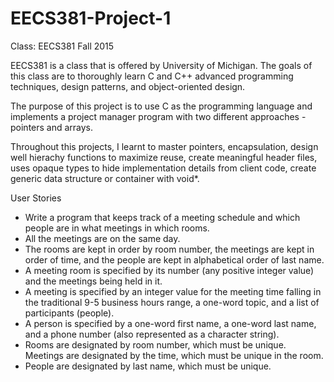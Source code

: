 # EECS381-Project-1
Class: EECS381 Fall 2015

EECS381 is a class that is offered by University of Michigan. The goals of this class are to thoroughly learn C and C++ advanced programming techniques, design patterns, and object-oriented design. 

The purpose of this project is to use C as the programming language and implements a project manager program with two different approaches - pointers and arrays. 

Throughout this projects, I learnt to master pointers, encapsulation, design well hierachy functions to maximize reuse, create meaningful header files, uses opaque types to hide implementation details from client code, create generic data structure or container with void*.



User Stories
- Write a program that keeps track of a meeting schedule and which people are in what meetings in which rooms. 
- All the meetings are on the same day.
- The rooms are kept in order by room number, the meetings are kept in order of time, and the people are kept in alphabetical order of last name. 
- A meeting room is specified by its number (any positive integer value) and the meetings being held in it.
- A meeting is specified by an integer value for the meeting time falling in the traditional 9-5 business hours range, a one-word topic, and a list of participants (people). 
- A person is specified by a one-word first name, a one-word last name, and a phone number (also represented as a character string). 
- Rooms are designated by room number, which must be unique. Meetings are designated by the time, which must be unique in the room. 
- People are designated by last name, which must be unique. 

